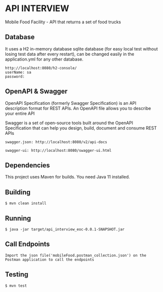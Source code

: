 # API INTERVIEW
 Mobile Food Facility - API that returns a set of food trucks

## Database
It uses a H2 in-memory database sqlite database (for easy local test without losing test data after every restart), can be changed easily in the application.yml for any other database.
```
http://localhost:8080/h2-console/
userName: sa
password:
```

## OpenAPI & Swagger
OpenAPI Specification (formerly Swagger Specification) is an API description format for REST APIs. An OpenAPI file allows you to describe your entire API

Swagger is a set of open-source tools built around the OpenAPI Specification that can help you design, build, document and consume REST APIs
```
swagger.json: http://localhost:8080/v2/api-docs

swagger-ui: http://localhost:8080/swagger-ui.html
```

## Dependencies

This project uses Maven for builds.
You need Java 11 installed.


## Building

```
$ mvn clean install
```

## Running

```
$ java -jar target/api_interview_eoc-0.0.1-SNAPSHOT.jar
```

## Call Endpoints

```
Import the json file('mobileFood.postman_collection.json') on the Postman application to call the endpoints
```

## Testing

```
$ mvn test
```


